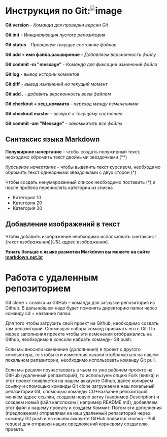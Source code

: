 # Инструкция по Git:![image](https://media.istockphoto.com/photos/instruction-manual-picture-id173243132?k=20&m=173243132&s=612x612&w=0&h=_67n6k7qMQsg5Dqjhi_PAo84CHmcXJs-HEA1hbZANIc=)

**Git version** - *Команда для проверки версии Git*

**Git init** - *Инициализация пустого репозитория*

**Git status** - *Проверяем текущее состояние файлов*

**Git add + имя файла.расширение** - *Добавляем версионность файлу*

**Git commit -m "message"** - *Команда для фиксации изменений файла*

**Git log** - *вывод истории коммитов*

**Git diff** - *вывод изменений на текущий момент*

**Git add .** - *добавить версионность всем файлам*

**Git checkout + хеш_коммита** - *переход между изменениями*

**Git checkout master** - *возврат к текущему состоянию*

**Git commit -am "Message"** - *закоммитить все файлы*

## Синтаксис языка Markdown

**Полужирное начертание** - чтобы создать полужирный текст, неоходимо обромить текст двойными звездочками (**)

*Курсивное начертание* - чтобы выделить текст курсивом, необходимо обромить текст одинарными звездочками с двух сторон (*)

Чтобы создать ненумерованный список необходимо поставить (*) и после пробела перечислять категории из списка
* Категория 10
* Категория 20
* Категория 30

## Добавление изображений в текст

Чтобы добавить изображение необходимо использовать синтаксис !(*текст изображения*)[*URL адрес изображения*].

**Узнать больше о языке разметки Markdown вы можете на сайте [markdown.net.br](https://ru.markdown.net.br/bazovyy-sintaksis/)**

# Работа с удаленным репозиторием

Git clone + ссылка из GitHub – команда для загрузки репозитория из Github.
	В дальнейшем надо будет поменять директорию папки через команду cd + название папки.

Для того чтобы загрузить свой проект на Github, необходимо создать там репазиторий.
Спомощью набора команд привязать его с Git.
По мерее заполнения проекта чтобы эти изменения отображались на Github, необходимо в консоли набрать команду- Git push.

Если мы вносили изменения (дополнения) в проект с другого компьютера, то чтобы эти изменения начали отображаться на нашем локальном репазитории, необходимо использовать команду Git pull.

Если мы решили поучаствовать в чьем то уже рабочем проекте на GitHub (удаленный репазиторий), то используем опцию Fork (вилка) и этот проект появляется на нашем аккаунте Github, далее копируем ссылку и спомощью команды Git clone загружаем в наш локальный репазиторий Git, спомощью команды CD+название репозитория меняем адрес ссылки, создаем новую ветку (например Description) и создаем новый файл капслоком ( например README.md), добавляем этот файл к нашему проекту и создаем Коммит. Потом эти дополнения (предложения) отправляем на наш удаленный репазиторий через команду Git push и на нашем аккаунте GitHub появится кнопка -  Pull request для отправки наших предложений корневому создателю проекта.
